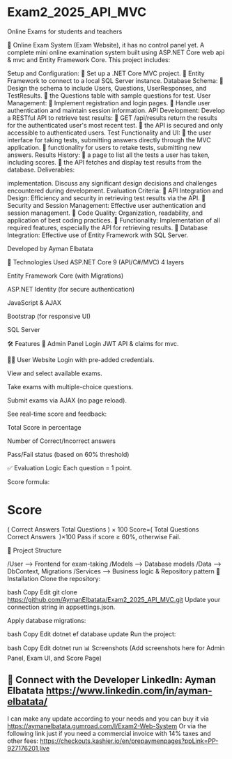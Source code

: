 # Exam2_2025_API_MVC
Online Exams for students and teachers

🧪 Online Exam System (Exam Website), it has no control panel yet.
A complete mini online examination system built using ASP.NET Core web api & mvc and Entity Framework Core. This project includes:


Setup and Configuration:
 Set up a .NET Core MVC project.
 Entity Framework to connect to a local SQL Server instance.
Database Schema:
 Design the schema to include Users, Questions, UserResponses, and TestResults.
 the Questions table with sample questions for test.
User Management:
 Implement registration and login pages.
 Handle user authentication and maintain session information.
API Development:
Develop a RESTful API to retrieve test results:
 GET /api/results  return the results for the authenticated user's most recent test.
  the API is secured and only accessible to authenticated users.
Test Functionality and UI:
  the user interface for taking tests, submitting answers directly through the MVC
application.
  functionality for users to retake tests, submitting new answers.
Results History:
  a page to list all the tests a user has taken, including scores.
  the API fetches and display test results from the database.
Deliverables:

implementation. Discuss any significant design decisions and challenges encountered during
development.
Evaluation Criteria:
 API Integration and Design: Efficiency and security in retrieving test results via the API.
 Security and Session Management: Effective user authentication and session management.
 Code Quality: Organization, readability, and application of best coding practices.
 Functionality: Implementation of all required features, especially the API for retrieving results.
 Database Integration: Effective use of Entity Framework with SQL Server.


Developed by Ayman Elbatata

🔧 Technologies Used
ASP.NET Core 9 (API/C#/MVC) 4 layers

Entity Framework Core (with Migrations)

ASP.NET Identity (for secure authentication)

JavaScript & AJAX

Bootstrap (for responsive UI)

SQL Server

🛠 Features
🔐 Admin Panel
Login JWT API & claims for mvc.


🧑‍🎓 User Website
Login with pre-added credentials.

View and select available exams.

Take exams with multiple-choice questions.

Submit exams via AJAX (no page reload).

See real-time score and feedback:

Total Score in percentage

Number of Correct/Incorrect answers

Pass/Fail status (based on 60% threshold)

✅ Evaluation Logic
Each question = 1 point.

Score formula:

Score
=
(
Correct Answers
Total Questions
)
×
100
Score=( 
Total Questions
Correct Answers
​
 )×100
Pass if score ≥ 60%, otherwise Fail.

📁 Project Structure


/User         --> Frontend for exam-taking
/Models       --> Database models
/Data         --> DbContext, Migrations
/Services     --> Business logic & Repository pattern
📌 Installation
Clone the repository:

bash
Copy
Edit
git clone https://github.com/AymanElbatata/Exam2_2025_API_MVC.git
Update your connection string in appsettings.json.

Apply database migrations:

bash
Copy
Edit
dotnet ef database update
Run the project:

bash
Copy
Edit
dotnet run
📊 Screenshots
(Add screenshots here for Admin Panel, Exam UI, and Score Page)

📇 Connect with the Developer LinkedIn: Ayman Elbatata https://www.linkedin.com/in/ayman-elbatata/
------
I can make any update according to your needs and you can buy it via https://aymanelbatata.gumroad.com/l/Exam2-Web-System
Or via the following link just if you need a commercial invoice with 14% taxes and other fees: https://checkouts.kashier.io/en/prepaymenpages?ppLink=PP-927176201,live 
